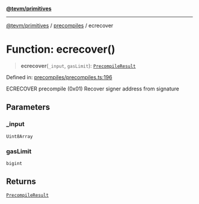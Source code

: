 [**@tevm/primitives**](../../../../README.md)

***

[@tevm/primitives](../../../../globals.md) / [precompiles](../README.md) / ecrecover

# Function: ecrecover()

> **ecrecover**(`_input`, `gasLimit`): [`PrecompileResult`](../interfaces/PrecompileResult.md)

Defined in: [precompiles/precompiles.ts:196](https://github.com/evmts/primitives/blob/main/src/precompiles/precompiles.ts#L196)

ECRECOVER precompile (0x01)
Recover signer address from signature

## Parameters

### \_input

`Uint8Array`

### gasLimit

`bigint`

## Returns

[`PrecompileResult`](../interfaces/PrecompileResult.md)
